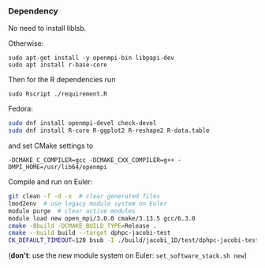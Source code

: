 ### Dependency

No need to install liblsb.

Otherwise:

```
sudo apt-get install -y openmpi-bin libpapi-dev
sudo apt install r-base-core 
```

Then for the R dependencies run 

```
sudo Rscript ./requirement.R
```

Fedora:
```sh
sudo dnf install openmpi-devel check-devel
sudo dnf install R-core R-ggplot2 R-reshape2 R-data.table
```
and set CMake settings to
```
-DCMAKE_C_COMPILER=gcc -DCMAKE_CXX_COMPILER=g++ -DMPI_HOME=/usr/lib64/openmpi
```

Compile and run on Euler:
```sh
git clean -f -d -x  # clear generated files
lmod2env  # use legacy module system on Euler
module purge  # clear active modules
module load new open_mpi/3.0.0 cmake/3.13.5 gcc/6.3.0
cmake -Bbuild -DCMAKE_BUILD_TYPE=Release .
cmake --build build --target dphpc-jacobi-test
CK_DEFAULT_TIMEOUT=120 bsub -I ./build/jacobi_1D/test/dphpc-jacobi-test  # interactive run
```

(**don't**: use the new module system on Euler: `set_software_stack.sh new`)